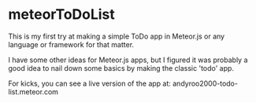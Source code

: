 meteorToDoList
==============

This is my first try at making a simple ToDo app in Meteor.js or any language or framework for that matter.

I have some other ideas for Meteor.js apps, but I figured it was probably a good idea to nail down some basics by making the classic 'todo' app.

For kicks, you can see a live version of the app at: andyroo2000-todo-list.meteor.com


